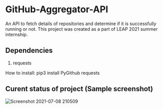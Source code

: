 # GitHub-Aggregator-API

An API to fetch details of repositories and determine if it is successfully running or not. This project was created as a part of LEAP 2021 summer internship.

## Dependencies

1. requests

How to install: pip3 install PyGithub requests

## Curent status of project (Sample screenshot)

![Screenshot 2021-07-08 210509](https://user-images.githubusercontent.com/54582161/124951062-a10d7d80-e030-11eb-8065-45cb737a90dd.jpg)
